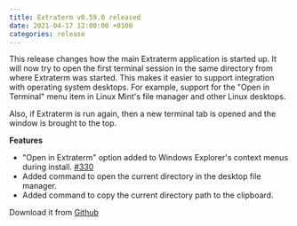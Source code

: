 ```yaml
---
title: Extraterm v0.59.0 released
date: 2021-04-17 12:00:00 +0100
categories: release
---
```


This release changes how the main Extraterm application is started up. It will now try to open the first terminal session in the same directory from where Extraterm was started. This makes it easier to support integration with operating system desktops. For example, support for the "Open in Terminal" menu item in Linux Mint's file manager and other Linux desktops.

Also, if Extraterm is run again, then a new terminal tab is opened and the window is brought to the top.


**Features**

* "Open in Extraterm" option added to Windows Explorer's context menus during install. [#330](https://github.com/sedwards2009/extraterm/issues/330)
* Added command to open the current directory in the desktop file manager.
* Added command to copy the current directory path to the clipboard.

Download it from [Github](https://github.com/sedwards2009/extraterm/releases/tag/v0.59.0)
